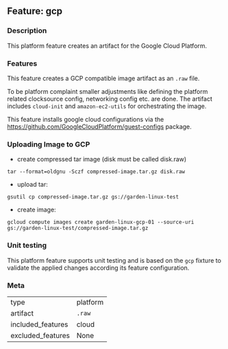 ## Feature: gcp
### Description
<website-feature>
This platform feature creates an artifact for the Google Cloud Platform.
</website-feature>

### Features
This feature creates a GCP compatible image artifact as an `.raw` file.

To be platform complaint smaller adjustments like defining the platform related clocksource config, networking config etc. are done.
The artifact includes `cloud-init` and `amazon-ec2-utils` for orchestrating the image.

This feature installs google cloud configurations via the https://github.com/GoogleCloudPlatform/guest-configs package.

### Uploading Image to GCP

- create compressed tar image (disk must be called disk.raw)

```tar --format=oldgnu -Sczf compressed-image.tar.gz disk.raw```

- upload tar:

```gsutil cp compressed-image.tar.gz gs://garden-linux-test```

- create image:

```gcloud compute images create garden-linux-gcp-01 --source-uri gs://garden-linux-test/compressed-image.tar.gz```

### Unit testing
This platform feature supports unit testing and is based on the `gcp` fixture to validate the applied changes according its feature configuration.

### Meta
|||
|---|---|
|type|platform|
|artifact|`.raw`|
|included_features|cloud|
|excluded_features|None|
